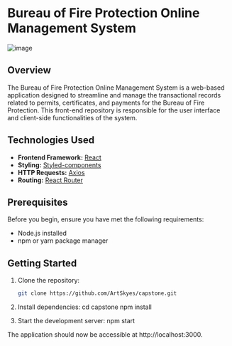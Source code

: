 # Bureau of Fire Protection Online Management System

![image](https://github.com/ArtSkyes/capstone/assets/89622081/6d54de4c-c7a6-4837-95d0-6f795f5fb16a)


## Overview

The Bureau of Fire Protection Online Management System is a web-based application designed to streamline and manage the transactional records related to permits, certificates, and payments for the Bureau of Fire Protection. This front-end repository is responsible for the user interface and client-side functionalities of the system.

## Technologies Used

- **Frontend Framework:** [React](https://reactjs.org/)
- **Styling:** [Styled-components](https://styled-components.com/)
- **HTTP Requests:** [Axios](https://axios-http.com/)
- **Routing:** [React Router](https://reactrouter.com/)

## Prerequisites

Before you begin, ensure you have met the following requirements:

- Node.js installed
- npm or yarn package manager

## Getting Started

1. Clone the repository:

   ```bash
   git clone https://github.com/ArtSkyes/capstone.git

2. Install dependencies:
    cd capstone
    npm install

3. Start the development server:
    npm start  


The application should now be accessible at http://localhost:3000.


